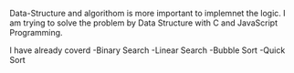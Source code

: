 Data-Structure and algorithom is more important to implemnet the logic. I am trying to solve the problem by Data Structure with C and JavaScript Programming.

I have already coverd 
-Binary Search 
-Linear Search
-Bubble Sort
-Quick Sort
